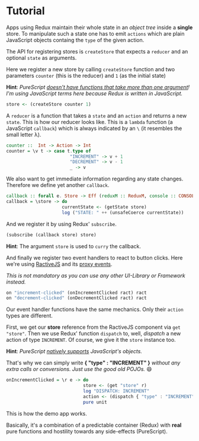 # Tutorial

Apps using Redux maintain their whole state in an *object tree* inside a **single** store. To manipulate
such a state one has to emit `actions` which are plain JavaScript objects containg the `type` of
the given action.

The API for registering stores is `createStore` that expects a `reducer` and an optional `state`
as arguments.

Here we register a new store by calling `createStore` function and two parameters `counter` (this is the reducer)
and `1` (as the initial state)

**Hint**: *PureScript <a href="https://leanpub.com/purescript/read#leanpub-auto-curried-functions">doesn't have functions that take more than one argument</a>! I'm using JavaScript terms here
because Redux is written in JavaScript.*

```haskell
store <- (createStore counter 1)
```

A `reducer` is a function that takes a `state` and an `action` and returns a new `state`. This is
how our reducer looks like. This is a `lambda` function (a JavaScript `callback`) which is always
indicated by an `\` (it resembles the small letter λ).

```haskell
counter ::  Int -> Action -> Int
counter = \v t -> case t.type of
                        "INCREMENT" -> v + 1
                        "DECREMENT" -> v - 1
                        _ -> v
```

We also want to get immediate information regarding any state changes. Therefore we define yet another `callback`.

```haskell
callback :: forall e. Store -> Eff (reduxM :: ReduxM, console :: CONSOLE | e) Unit
callback = \store -> do
                     currentState <- (getState store)
                     log ("STATE: " ++ (unsafeCoerce currentState))
```

And we register it by using Redux' `subscribe`.

```haskell
(subscribe (callback store) store)
```

**Hint**: The argument `store` is used to `curry` the callback.

And finally we register two event handlers to react to button clicks. Here we're using <a href="http://www.ractivejs.org/" target="_blank">RactiveJS</a> and
its <a href="http://docs.ractivejs.org/latest/proxy-events" target="_blank">proxy events</a>.

*This is not mandatory as you can use any other UI-Library or Framework instead.*

```haskell
on "increment-clicked" (onIncrementClicked ract) ract
on "decrement-clicked" (onDecrementClicked ract) ract
```

Our event handler functions have the same mechanics. Only their `action` types are different.

First, we get our **store** reference from the RactiveJS component via `get "store"`. Then we use Redux'
function `dispatch` to, well, *dispatch* a new action of type `INCREMENT`. Of course, we give it the
`store` instance too.

**Hint**: *PureScript <a href="https://leanpub.com/purescript/read#leanpub-auto-runtime-data-representation">natively supports</a> JavaScript's objects.*

That's why we can simply write **{ "type" : "INCREMENT" }** *without any extra calls or conversions. Just use the good old POJOs.* :smile:

```haskell
onIncrementClicked = \r e -> do
                             store <- (get "store" r)
                             log "DISPATCH: INCREMENT"
                             action <- (dispatch { "type" : "INCREMENT" } store)
                             pure unit
```

This is how the demo app works.

Basically, it's a combination of a predictable container (Redux) with **real** pure functions and hostility towards any side-effects (PureScript).

